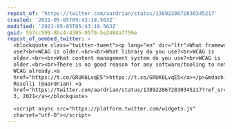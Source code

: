 ```yaml
---
repost_of: 'https://twitter.com/aardrian/status/1389228672830345217'
created: '2021-05-05T05:43:18.563Z'
modified: '2021-05-05T05:43:18.563Z'
guid: 557cc599-8bc4-4305-95f0-5e2484af759e
repost_of_oembed_twitter: >
  <blockquote class="twitter-tweet"><p lang="en" dir="ltr">What framework do you
  use?<br>WCAG is older.<br><br>What library do you use?<br>WCAG is
  older.<br><br>What content management system do you use?<br>WCAG is
  older.<br><br>There is no good reason for any software/tooling to not support
  WCAG already.<a
  href="https://t.co/GRUK6LvqE5">https://t.co/GRUK6LvqE5</a></p>&mdash; Adrian
  Roselli (@aardrian) <a
  href="https://twitter.com/aardrian/status/1389228672830345217?ref_src=twsrc%5Etfw">May
  3, 2021</a></blockquote>

  <script async src="https://platform.twitter.com/widgets.js"
  charset="utf-8"></script>
---
```

 
